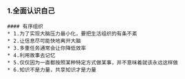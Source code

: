 ### 1.全面认识自己
    #### 有序组织
    * 1.为了实现大脑压力最小化，要把生活组织的有条不紊
    * 2.让信息尽可能快地离开大脑
    * 3.多重任务通常会让你降低效率
    * 4.利用故事去记忆
    * 5.仅仅因为一直都按照某种特定方式做某事，并不意味着就该永远这样做
    * 6.知识不是力量，共享知识才是力量
    